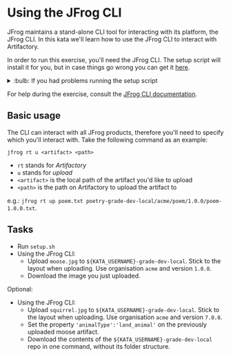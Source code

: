 # Using the JFrog CLI

JFrog maintains a stand-alone CLI tool for interacting with its platform, the JFrog CLI.
In this kata we'll learn how to use the JFrog CLI to interact with Artifactory.

In order to run this exercise, you'll need the JFrog CLI.
The setup script will install it for you, but in case things go wrong you can get it [here](https://jfrog.com/getcli/).

<details>
<summary>:bulb: If you had problems running the setup script</summary>
> Info: If you had problems running the setup script, you'll need to manually configure the JFrog CLI. Run the following command: `./jfrog rt config --url $ARTIFACTORY_URL --user $ARTIFACTORY_USERNAME --password $ARTIFACTORY_PASSWORD --interactive=false`
</details>

For help during the exercise, consult the [JFrog CLI documentation](https://www.jfrog.com/confluence/display/CLI/CLI+for+JFrog+Artifactory).

## Basic usage

The CLI can interact with all JFrog products, therefore you'll need to specify which you'll interact with.
Take the following command as an example:

`jfrog rt u <artifact> <path>`

* `rt` stands for _Artifactory_
* `u` stands for _upload_
* `<artifact>` is the local path of the artifact you'd like to upload
* `<path>` is the path on Artifactory to upload the artifact to

e.g.: `jfrog rt up poem.txt poetry-grade-dev-local/acme/poem/1.0.0/poem-1.0.0.txt`.

## Tasks

* Run `setup.sh`
* Using the JFrog CLI:
    * Upload `moose.jpg` to `${KATA_USERNAME}-grade-dev-local`. Stick to the layout when uploading. Use organisation `acme` and version `1.0.0`.
    * Download the image you just uploaded.

Optional:

* Using the JFrog CLI:
    * Upload `squirrel.jpg` to `${KATA_USERNAME}-grade-dev-local`. Stick to the layout when uploading.
    Use organisation `acme` and version `7.0.0`.
    * Set the property `'animalType':'land_animal'` on the previously uploaded moose artifact.
    * Download the contents of the `${KATA_USERNAME}-grade-dev-local` repo in one command, without its folder structure.
